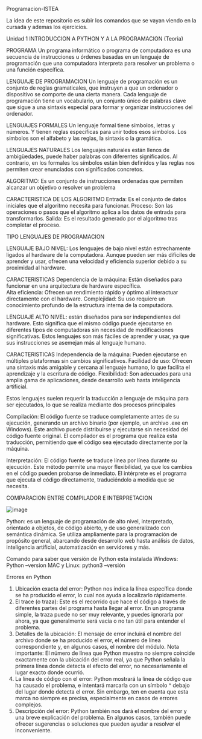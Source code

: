 Programacion-ISTEA

La idea de este repositorio es subir los comandos que se vayan viendo en la cursada y ademas los ejercicios.

Unidad 1 INTRODUCCION A PYTHON Y A LA PROGRAMACION (Teoria)

PROGRAMA
Un programa informático o programa de computadora es una secuencia de instrucciones u órdenes basadas en un lenguaje de programación que una computadora interpreta para resolver un problema o una función específica.

LENGUAJE DE PROGRAMACION
Un lenguaje de programación es un conjunto de reglas gramaticales, que instruyen a que un ordenador o dispositivo se comporte de una cierta manera. Cada lenguaje de programación tiene un vocabulario, un conjunto único de palabras clave que sigue a una sintaxis especial para formar y organizar instrucciones del ordenador. 

LENGUAJES FORMALES
Un lenguaje formal tiene símbolos, letras y números. Y tienen reglas específicas para unir todos esos símbolos. Los símbolos son el alfabeto y las reglas, la sintaxis o la gramática. 

LENGUAJES NATURALES
Los lenguajes naturales están llenos de ambigüedades, puede haber palabras con diferentes significados. Al contrario, en los formales los símbolos están bien definidos y las reglas nos permiten crear enunciados con significados concretos. 

ALGORITMO: Es un conjunto de instrucciones ordenadas que permiten alcanzar un objetivo o resolver un problema

CARACTERISTICA DE LOS ALGORITMO
Entrada: Es el conjunto de datos iniciales que el algoritmo necesita para funcionar. 
Proceso: Son las operaciones o pasos que el algoritmo aplica a los datos de entrada para transformarlos. 
Salida: Es el resultado generado por el algoritmo tras completar el proceso.

TIPO LENGUAJES DE PROGRAMACION

LENGUAJE BAJO NIVEL: Los lenguajes de bajo nivel están estrechamente ligados al hardware de la computadora. Aunque pueden ser más difíciles de aprender y usar, ofrecen una velocidad y eficiencia superior debido a su proximidad al hardware.

CARACTERISTICAS
Dependencia de la máquina: Están diseñados para funcionar en una arquitectura de hardware específica.  
Alta eficiencia: Ofrecen un rendimiento rápido y óptimo al interactuar directamente con el hardware. 
Complejidad: Su uso requiere un conocimiento profundo de la estructura interna de la computadora.

LENGUAJE ALTO NIVEL: están diseñados para ser independientes del hardware. Esto significa que el mismo código puede ejecutarse en diferentes tipos de 
computadoras sin necesidad de modificaciones significativas. Estos lenguajes son más fáciles de aprender y usar, ya que sus instrucciones se asemejan más al lenguaje humano. 

CARACTERISTICAS
Independencia de la máquina: Pueden ejecutarse en múltiples plataformas sin cambios significativos. 
Facilidad de uso: Ofrecen una sintaxis más amigable y cercana al lenguaje humano, lo que facilita el aprendizaje y la escritura de código. 
Flexibilidad: Son adecuados para una amplia gama de aplicaciones, desde desarrollo web hasta inteligencia artificial.

Estos lenguajes suelen requerir la traducción a lenguaje de máquina para ser ejecutados, lo que se realiza mediante dos procesos principales

Compilación:  El código fuente se traduce completamente antes de su ejecución, generando un archivo binario (por ejemplo, un archivo .exe en Windows). Este archivo puede distribuirse y ejecutarse sin necesidad del código fuente original. El compilador es el programa que realiza esta traducción, permitiendo que el código sea ejecutado directamente por la máquina. 

Interpretación: El código fuente se traduce línea por línea durante su ejecución. Este método permite una mayor flexibilidad, ya que los cambios en el código pueden probarse de inmediato. El intérprete es el programa que ejecuta el código directamente, traduciéndolo a medida que se necesita.

COMPARACION ENTRE COMPILADOR E INTERPRETACION

![image](https://github.com/user-attachments/assets/b286e2c2-b6e9-47fd-8a4c-04e0178a2801)


Python: es un lenguaje de programación de alto nivel, interpretado, orientado a objetos, de código abierto, y de uso generalizado con semántica dinámica. Se utiliza ampliamente para la programación de propósito general, abarcando desde desarrollo web hasta análisis de datos, inteligencia artificial, automatización en servidores y más.

Comando para saber que versión de Python esta instalada
Windows: Python –version
MAC y Linux: python3 –versión

Errores en Python

1. Ubicación exacta del error: Python nos indica la línea específica donde se ha producido el error, lo cual nos ayuda a localizarlo rápidamente.
2. El trace (o traza): Este es el recorrido que hace el código a través de diferentes partes del programa hasta llegar al error. En un programa simple, la traza puede no ser muy relevante, y puedes ignorarla por ahora, ya que generalmente será vacía o no tan útil para entender el problema. 
3. Detalles de la ubicación: El mensaje de error incluirá el nombre del archivo donde se ha producido el error, el número de línea correspondiente y, en algunos casos, el nombre del módulo. Nota importante: El número de línea que Python muestra no siempre coincide exactamente con la ubicación del error real, ya que Python señala la primera línea donde detecta el efecto del error, no necesariamente el lugar exacto donde ocurrió. 
4. La línea de código con el error: Python mostrará la línea de código que ha causado el problema, e intentará marcarla con un símbolo ^ debajo del lugar donde detecta el error. Sin embargo, ten en cuenta que esta marca no siempre es precisa, especialmente en casos de errores complejos. 
5. Descripción del error: Python también nos dará el nombre del error y una breve explicación del problema. En algunos casos, también puede ofrecer sugerencias o soluciones que pueden ayudar a resolver el inconveniente.

